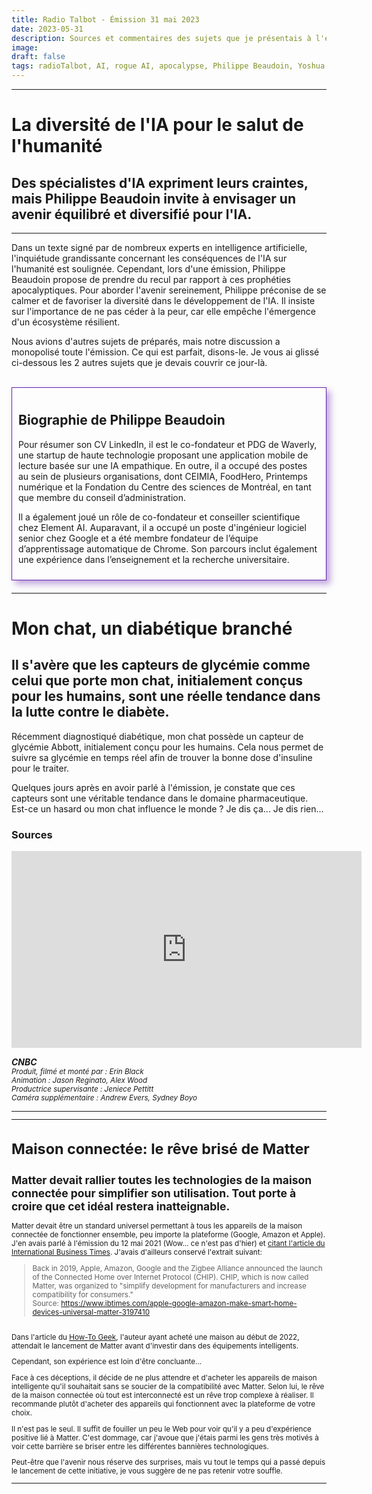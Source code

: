 ```yaml
---
title: Radio Talbot - Émission 31 mai 2023
date: 2023-05-31
description: Sources et commentaires des sujets que je présentais à l'émission Radio Talbot du mercredi 31 mai dernier
image:
draft: false
tags: radioTalbot, AI, rogue AI, apocalypse, Philippe Beaudoin, Yoshua Bengio, Intelligence artificielle générative, réglementation, loi, gouvernement
---
```

---
# La diversité de l'IA pour le salut de l'humanité

## Des spécialistes d'IA expriment leurs craintes, mais Philippe Beaudoin invite à envisager un avenir équilibré et diversifié pour l'IA.

---

Dans un texte signé par de nombreux experts en intelligence artificielle, l'inquiétude grandissante concernant les conséquences de l'IA sur l'humanité est soulignée. Cependant, lors d'une émission, Philippe Beaudoin propose de prendre du recul par rapport à ces prophéties apocalyptiques. Pour aborder l'avenir sereinement, Philippe préconise de se calmer et de favoriser la diversité dans le développement de l'IA. Il insiste sur l'importance de ne pas céder à la peur, car elle empêche l'émergence d'un écosystème résilient.

Nous avions d'autres sujets de préparés, mais notre discussion a monopolisé toute l'émission. Ce qui est parfait, disons-le. Je vous ai glissé ci-dessous les 2 autres sujets que je devais couvrir ce jour-là.

<!-- Add a placeholder for the Twitch embed -->
<div id="twitch-embed"></div>
<!-- Load the Twitch embed script -->
<script src="https://player.twitch.tv/js/embed/v1.js"></script>
<!-- Create a Twitch.Player object. This will render within the placeholder div -->
<script type="text/javascript">
  new Twitch.Player("twitch-embed", {
    video: "1834451786",
    time: "0h9m36s",
    width: 640,
    height: 360,
    autoplay: false
  });
</script>
<br />

<div class="biography" style="border: 1px solid #6221ad; padding: 10px; margin-bottom: 20px; box-shadow: 6px 6px 10px rgba(98, 33, 173, 0.4);">
  <h2>Biographie de Philippe Beaudoin</h2>
  <p>Pour résumer son CV LinkedIn, il est le co-fondateur et PDG de Waverly, une startup de haute technologie proposant une application mobile de lecture basée sur une IA empathique. En outre, il a occupé des postes au sein de plusieurs organisations, dont CEIMIA, FoodHero, Printemps numérique et la Fondation du Centre des sciences de Montréal, en tant que membre du conseil d’administration.

Il a également joué un rôle de co-fondateur et conseiller scientifique chez Element AI. Auparavant, il a occupé un poste d'ingénieur logiciel senior chez Google et a été membre fondateur de l’équipe d’apprentissage automatique de Chrome. Son parcours inclut également une expérience dans l’enseignement et la recherche universitaire.</p>
</div>




---

# Mon chat, un diabétique branché
## Il s'avère que les capteurs de glycémie comme celui que porte mon chat, initialement conçus pour les humains, sont une réelle tendance dans la lutte contre le diabète.

Récemment diagnostiqué diabétique, mon chat possède un capteur de glycémie Abbott, initialement conçu pour les humains. Cela nous permet de suivre sa glycémie en temps réel afin de trouver la bonne dose d'insuline pour le traiter.

Quelques jours après en avoir parlé à l'émission, je constate que ces capteurs sont une véritable tendance dans le domaine pharmaceutique. Est-ce un hasard ou mon chat influence le monde ? Je dis ça... Je dis rien...

### Sources
<iframe width="560" height="315" src="https://www.youtube.com/embed/nYy1zEHvXZ4" title="YouTube video player" frameborder="0" allow="accelerometer; autoplay; clipboard-write; encrypted-media; gyroscope; picture-in-picture; web-share" allowfullscreen></iframe>

_**CNBC**_ <br />
<small>*Produit, filmé et monté par : Erin Black*<br />
*Animation : Jason Reginato, Alex Wood*<br />
*Productrice supervisante : Jeniece Pettitt*<br />
*Caméra supplémentaire : Andrew Evers, Sydney Boyo*<br />


---
---

# Maison connectée: le rêve brisé de Matter
## Matter devait rallier toutes les technologies de la maison connectée pour simplifier son utilisation. Tout porte à croire que cet idéal restera inatteignable.

Matter devait être un standard universel permettant à tous les appareils de la maison connectée de fonctionner ensemble, peu importe la plateforme (Google, Amazon et Apple). J'en avais parlé à l'émission du 12 mai 2021 (Wow... ce n'est pas d'hier) et [citant l'article du International Business Times](https://www.ibtimes.com/apple-google-amazon-make-smart-home-devices-universal-matter-3197410). J'avais d'ailleurs conservé l'extrait suivant:
>Back in 2019, Apple, Amazon, Google and the Zigbee Alliance announced the launch of the Connected Home over Internet Protocol (CHIP). CHIP, which is now called Matter, was organized to "simplify development for manufacturers and increase compatibility for consumers."<br>
Source: <https://www.ibtimes.com/apple-google-amazon-make-smart-home-devices-universal-matter-3197410> 

<br>Dans l'article du [How-To Geek](https://www.howtogeek.com/892620/im-done-waiting-for-matters-smart-home-standard-to-matter/), l'auteur ayant acheté une maison au début de 2022, attendait le lancement de Matter avant d'investir dans des équipements intelligents. 

Cependant, son expérience est loin d'être concluante...

Face à ces déceptions, il décide de ne plus attendre et d'acheter les appareils de maison intelligente qu'il souhaitait sans se soucier de la compatibilité avec Matter. Selon lui, le rêve de la maison connectée où tout est interconnecté est un rêve trop complexe à réaliser. Il recommande plutôt d'acheter des appareils qui fonctionnent avec la plateforme de votre choix.

Il n'est pas le seul. Il suffit de fouiller un peu le Web pour voir qu'il y a peu d'expérience positive lié à Matter. C'est dommage, car j'avoue que j'étais parmi les gens très motivés à voir cette barrière se briser entre les différentes bannières technologiques.

Peut-être que l'avenir nous réserve des surprises, mais vu tout le temps qui a passé depuis le lancement de cette initiative, je vous suggère de ne pas retenir votre souffle.

---